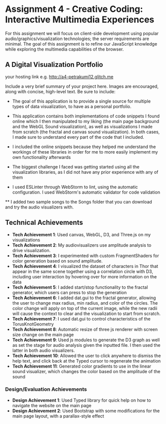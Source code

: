 Assignment 4 - Creative Coding: Interactive Multimedia Experiences
===

For this assignment we will focus on client-side development using popular audio/graphics/visualization technologies; the server requirements are minimal. The goal of this assignment is to refine our JavaScript knowledge while exploring the multimedia capabilities of the browser.


## A Digital Visualization Portfolio

your hosting link e.g. http://a4-petrakumi12.glitch.me

Include a very brief summary of your project here. Images are encouraged, along with concise, high-level text. Be sure to include:

- The goal of this application is to provide a single source for multiple types of data visualization, to have as a personal portfolio.
- This application contains both implementations of code snippets I found online which I then manipulated to my liking
 (the main page background and the WebGL Sound visualization), as well as visualizations I made from scratch 
 (the fractal and canvas sound visualization). In both cases, I made sure to understand every part of the code that I included.
- I included the online snippets because they helped me understand the workings of these libraries in order for me to 
more easily implement my own functionality afterwards
- The biggest challenge I faced was getting started using all the visualization libraries, as I did not have any prior experience with any of them

- I used ESLinter through WebStorm to lint, using the automatic configuration. I used WebStorm's automatic validator for code validation

** I added two sample songs to the Songs folder that you can download and try the audio visualizers with. 

## Technical Achievements
- **Tech Achievement 1**: Used canvas, WebGL, D3, and Three.js on my visualizations
- **Tech Achievement 2**: My audiovisualizers use amplitude analysis to drive visualization.
- **Tech Achievement 3**: I experimented with custom FragmentShaders for color generation based on sound amplitude. 
- **Tech Achievement 4**: I visualized the dataset of characters in Thor that appear in the same scene together using a 
correlation circle with D3, including user interaction by hovering over for more information on the data
- **Tech Achievement 5**: I added start/stop functionality to the fractal generator, which users can press to stop the generation
- **Tech Achievement 6**: I added dat.gui to the fractal generator, allowing the user to change max radius, min radius,
 and color of the circles. The color change will apply on top of the current image, while the new radii will cause the 
 context to clear and the visualization to start from scratch.
- **Tech Achievement 7**: I used dat.gui to control characteristics of the TorusKnotGeometry
- **Tech Achievement 8**: Automatic resize of three js renderer with screen size change on the main page
- **Tech Achievement 9**: Used js modules to generate the D3 graph as well as set the stage for audio analysis given the
 inputted file. I then used the latter in both audio visualizers.
- **Tech Achievement 10**: Allowed the user to click anywhere to dismiss the help text, and click back at the Typed 
cursor to regenerate the animation
- **Tech Achievement 11**: Generated color gradients to use in the linear sound visualizer, which changes 
the color based on the amplitude of the sound

### Design/Evaluation Achievements
- **Design Achievement 1**: Used Typed library for quick help on how to navigate the website on the main page
- **Design Achievement 2**: Used Bootstrap with some modifications for the main page layout, with a parallax-style effect



